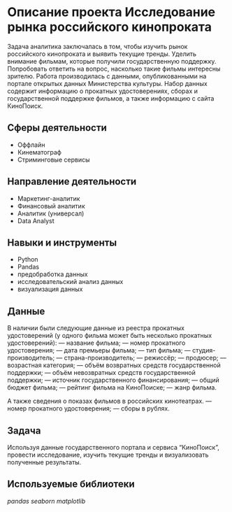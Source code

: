 # Описание проекта Исследование рынка российского кинопроката

Задача аналитика заключалась в том, чтобы изучить рынок российского кинопроката и выявить текущие тренды. Уделить внимание фильмам, которые получили государственную поддержку. Попробовать ответить на вопрос, насколько такие фильмы интересны зрителю. Работа производилась с данными, опубликованными на портале открытых данных Министерства культуры. Набор данных содержит информацию о прокатных удостоверениях, сборах и государственной поддержке фильмов, а также информацию с сайта КиноПоиск.

## Сферы деятельности

- Оффлайн
- Кинематограф
- Стриминговые сервисы

## Направление деятельности

- Маркетинг-аналитик
- Финансовый аналитик
- Аналитик (универсал)
- Data Analyst

## Навыки и инструменты

- Python
- Pandas
- предобработка данных
- исследовательский анализ данных
- визуализация данных

## Данные

В наличии были следующие данные из реестра прокатных удостоверений (у одного фильма может быть несколько прокатных удостоверений):
— название фильма;
— номер прокатного удостоверения;
— дата премьеры фильма;
— тип фильма;
— студия-производитель;
— страна-производитель;
— режиссёр;
— продюсер;
— возрастная категория;
— объём возвратных средств государственной поддержки;
— объём невозвратных средств государственной поддержки;
— источник государственного финансирования;
— общий бюджет фильма;
— рейтинг фильма на КиноПоиске;
— жанр фильма.

А также сведения  о показах фильмов в российских кинотеатрах.
— номер прокатного удостоверения;
— сборы в рублях.

## Задача

Используя данные государственного портала и сервиса “КиноПоиск”, провести исследование, изучить текущие тренды и визуализовать полученные результаты.  

## Используемые библиотеки
*pandas*
*seaborn*
*matplotlib*

